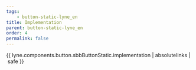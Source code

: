 ```yaml
---
tags: 
    - button-static-lyne_en
title: Implementation
parent: button-static-lyne_en
order: 4
permalink: false  
---
```

{{ lyne.components.button.sbbButtonStatic.implementation | absolutelinks | safe }}